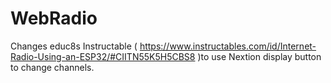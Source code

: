 # WebRadio
Changes educ8s Instructable ( https://www.instructables.com/id/Internet-Radio-Using-an-ESP32/#CIITN55K5H5CBS8 )to use Nextion display button to change channels.
